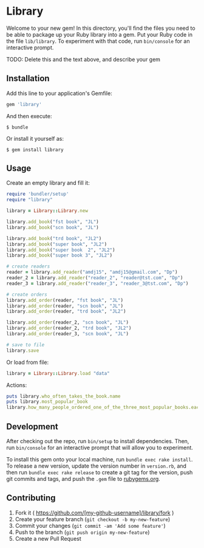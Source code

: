 # Library

Welcome to your new gem! In this directory, you'll find the files you need to be able to package up your Ruby library into a gem. Put your Ruby code in the file `lib/library`. To experiment with that code, run `bin/console` for an interactive prompt.

TODO: Delete this and the text above, and describe your gem

## Installation

Add this line to your application's Gemfile:

```ruby
gem 'library'
```

And then execute:

    $ bundle

Or install it yourself as:

    $ gem install library

## Usage

Create an empty library and fill it:

```ruby
require 'bundler/setup'
require "library"

library = Library::Library.new

library.add_book("fst book", "JL")
library.add_book("scn book", "JL")

library.add_book("trd book", "JL2")
library.add_book("super book", "JL2")
library.add_book("super book  2", "JL2")
library.add_book("super book 3", "JL2")

# create readers
reader = library.add_reader("amdj15", "amdj15@gmail.com", "Dp")
reader_2 = library.add_reader("reader_2", "reader@tst.com", "Dp")
reader_3 = library.add_reader("reader_3", "reader_3@tst.com", "Dp")

# create orders
library.add_order(reader, "fst book", "JL")
library.add_order(reader, "scn book", "JL")
library.add_order(reader, "trd book", "JL2")

library.add_order(reader_2, "scn book", "JL")
library.add_order(reader_2, "trd book", "JL2")
library.add_order(reader_3, "scn book", "JL")

# save to file
library.save
```

Or load from file:
```ruby
library = Library::Library.load "data"
```

Actions:
```ruby
puts library.who_often_takes_the_book.name
puts library.most_popular_book
library.how_many_people_ordered_one_of_the_three_most_popular_books.each {|book| puts "#{book.title} : #{book.ordersCnt}"}
```

## Development

After checking out the repo, run `bin/setup` to install dependencies. Then, run `bin/console` for an interactive prompt that will allow you to experiment.

To install this gem onto your local machine, run `bundle exec rake install`. To release a new version, update the version number in `version.rb`, and then run `bundle exec rake release` to create a git tag for the version, push git commits and tags, and push the `.gem` file to [rubygems.org](https://rubygems.org).

## Contributing

1. Fork it ( https://github.com/[my-github-username]/library/fork )
2. Create your feature branch (`git checkout -b my-new-feature`)
3. Commit your changes (`git commit -am 'Add some feature'`)
4. Push to the branch (`git push origin my-new-feature`)
5. Create a new Pull Request
